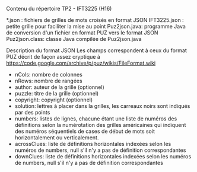 Contenu du répertoire TP2 - IFT3225 (H16)

*.json : fichiers de grilles de mots croisés en format JSON
IFT3225.json : petite grille pour faciliter la mise au point
Puz2json.java: programme Java de conversion d'un fichier en format PUZ vers le format JSON
Puz2json.class: classe Java compilée de Puz2json.java

Description du format JSON 
Les champs correspondent à ceux du format PUZ décrit de façon assez cryptique à
    https://code.google.com/archive/p/puz/wikis/FileFormat.wiki
- nCols: nombre de colonnes
- nRows: nombre de rangées
- author: auteur de la grille (optionnel)
- puzzle: titre de la grille (optionnel)
- copyright: copyright (optionnel)
- solution: lettres à placer dans la grilles, les carreaux noirs sont indiqués par des points
- numbers: listes de lignes, chacune étant une liste de numéros des définitions selon la numérotation des grilles américaines qui indiquent des numéros séquentiels de cases de début de mots soit horizontalement ou verticalement. 
- acrossClues: liste de définitions horizontales indexées selon les numéros de numbers, null s'il n'y a pas de définition correspondantes
- downClues: liste de définitions horizontales indexées selon les numéros de numbers, null s'il n'y a pas de définition correspondantes